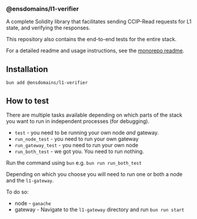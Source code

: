 ### @ensdomains/l1-verifier
A complete Solidity library that facilitates sending CCIP-Read requests for L1 state, and verifying the responses.

This repository also contains the end-to-end tests for the entire stack.

For a detailed readme and usage instructions, see the [monorepo readme](https://github.com/ensdomains/evmgateway/tree/main).

## Installation

```
bun add @ensdomains/l1-verifier
```

## How to test

There are multiple tasks available depending on which parts of the stack you want to run in independent processes (for debugging).

- `test` - you need to be running your own node *and* gateway.
- `run_node_test` - you need to run your own gateway
- `run_gateway_test` - you need to run your own node
- `run_both_test` - we got you. You need to run nothing.

Run the command using `bun` e.g. `bun run run_both_test`

Depending on which you choose you will need to run one or both a node and the `l1-gateway`.

To do so:

- node - `ganache`
- gateway - Navigate to the `l1-gateway` directory and run `bun run start`